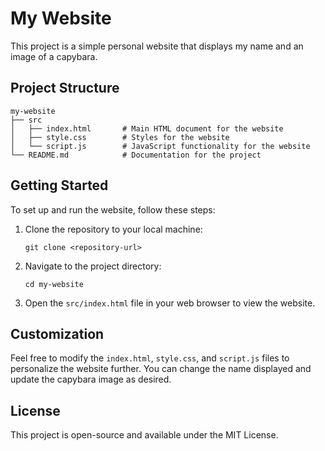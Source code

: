 # My Website

This project is a simple personal website that displays my name and an image of a capybara.

## Project Structure

```
my-website
├── src
│   ├── index.html       # Main HTML document for the website
│   ├── style.css        # Styles for the website
│   └── script.js        # JavaScript functionality for the website
└── README.md            # Documentation for the project
```

## Getting Started

To set up and run the website, follow these steps:

1. Clone the repository to your local machine:
   ```
   git clone <repository-url>
   ```

2. Navigate to the project directory:
   ```
   cd my-website
   ```

3. Open the `src/index.html` file in your web browser to view the website.

## Customization

Feel free to modify the `index.html`, `style.css`, and `script.js` files to personalize the website further. You can change the name displayed and update the capybara image as desired.

## License

This project is open-source and available under the MIT License.